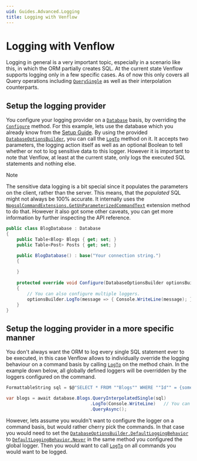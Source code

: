 ```yaml
---
uid: Guides.Advanced.Logging
title: Logging with Venflow
---
```


# Logging with Venflow

Logging in general is a very important topic, especially in a scenario like this, in which the ORM partially creates SQL. At the current state Venflow supports logging only in a few specific cases. As of now this only covers all Query operations including [`QuerySingle`](xref:Venflow.TableBase`1.QuerySingle(System.String,System.Boolean)) as well as their interpolation counterparts. 

## Setup the logging provider

You configure your logging provider on a [`Database`](xref:Venflow.Database) basis, by overriding the [`Configure`](xref:Venflow.Database.Configure(Venflow.DatabaseOptionsBuilder)) method. For this example, lets use the database which you already know from the [Setup Guide](../getting_started/setup.md). By using the provided [`DatabaseOptionsBuilder`](xref:Venflow.DatabaseOptionsBuilder), you can call the [`LogTo`](xref:Venflow.DatabaseOptionsBuilder.LogTo(System.Action{System.String},System.Boolean)) method on it. It accepts two parameters, the logging action itself as well as an optional Boolean to tell whether or not to log sensitive data to this logger. However it is important to note that Venflow, at least at the current state, only logs the executed SQL statements and nothing else.

> [!NOTE] 
> The sensitive data logging is a bit special since it populates the parameters on the client, rather than the server. This means, that the _populated_ SQL might not always be 100% accurate. It internally uses the [`NpgsqlCommandExtensions.GetUnParameterizedCommandText`](xref:Venflow.NpgsqlCommandExtensions.SetInterpolatedCommandText(Npgsql.NpgsqlCommand,System.FormattableString)) extension method to do that. However it also got some other caveats, you can get more information by further inspecting the API reference.


```cs
public class BlogDatabase : Database
{
    public Table<Blog> Blogs { get; set; }
    public Table<Post> Posts { get; set; }

    public BlogDatabase() : base("Your connection string.")
    {
        
    }
    
    protected override void Configure(DatabaseOptionsBuilder optionsBuilder)
    {
        // You can also configure multiple loggers.
        optionsBuilder.LogTo(message => { Console.WriteLine(message); });
    }
}
```

## Setup the logging provider in a more specific manner

You don't always want the ORM to log every single SQL statement ever to be executed, in this case Venflow allows to individually override the logging behaviour on a command basis by calling [`LogTo`](xref:Venflow.Commands.IQueryCommandBuilder`2.LogTo(System.Boolean) ) on the method chain. In the example down below, all globally defined loggers will be overridden by the loggers configured on the command.

```cs
FormattableString sql = $@"SELECT * FROM ""Blogs"" WHERE ""Id"" = {someId} LIMIT 1";

var blogs = await database.Blogs.QueryInterpolatedSingle(sql)
								.LogTo(Console.WriteLine)   // You can also configure multiple loggers.
								.QueryAsync();
```

However, lets assume you wouldn't want to configure the logger on a command basis, but would rather cherry pick the commands. In that case you would need to set the  [`DatabaseOptionsBuilder.DefaultLoggingBehavior`](xref:Venflow.DatabaseOptionsBuilder.DefaultLoggingBehavior) to [`DefaultLoggingBehavior.Never`](xref:Venflow.Enums.LoggingBehavior.Never) in the same method you configured the global logger. Then you would want to call [`LogTo`](xref:Venflow.Commands.IQueryCommandBuilder`2.LogTo(System.Boolean) ) on all commands you would want to be logged.

